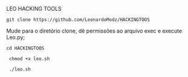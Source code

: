 LEO HACKING TOOLS
```
git clone https://github.com/LeonardoModz/HACKINGTOOS
```
Mude para o diretório clone, dê permissões ao arquivo exec e execute Leo.py;
```
cd HACKINGTOOS
```
```
 chmod +x leo.sh
```
```
 ./leo.sh
